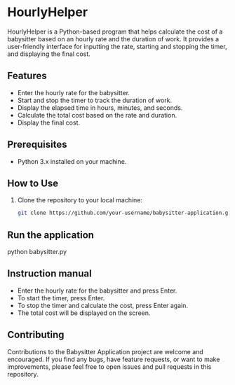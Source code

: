 # HourlyHelper
HourlyHelper is a Python-based program that helps calculate the cost of a babysitter based on an hourly rate and the duration of work. It provides a user-friendly interface for inputting the rate, starting and stopping the timer, and displaying the final cost.

## Features

- Enter the hourly rate for the babysitter.
- Start and stop the timer to track the duration of work.
- Display the elapsed time in hours, minutes, and seconds.
- Calculate the total cost based on the rate and duration.
- Display the final cost.

## Prerequisites

- Python 3.x installed on your machine.

## How to Use

1. Clone the repository to your local machine:
   ```bash
   git clone https://github.com/your-username/babysitter-application.git

## Run the application

   python babysitter.py

## Instruction manual
- Enter the hourly rate for the babysitter and press Enter.
- To start the timer, press Enter.
- To stop the timer and calculate the cost, press Enter again.
- The total cost will be displayed on the screen.

## Contributing
Contributions to the Babysitter Application project are welcome and encouraged. If you find any bugs, have feature requests, or want to make improvements, please feel free to open issues and pull requests in this repository.
